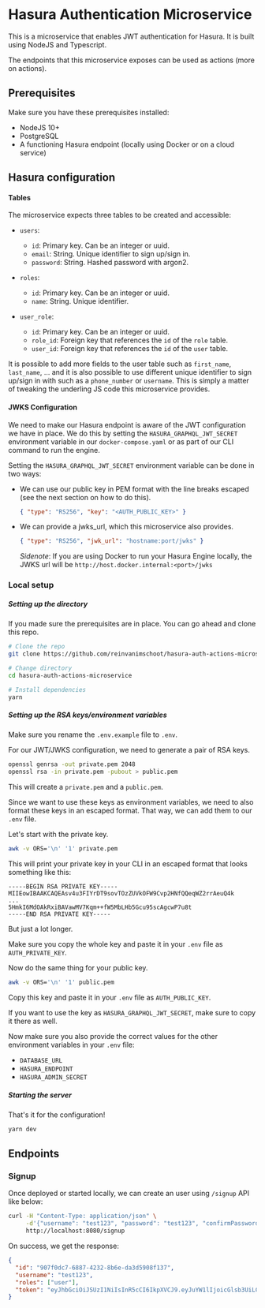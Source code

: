 # Hasura Authentication Microservice

This is a microservice that enables JWT authentication for Hasura. It is built using NodeJS and Typescript.

The endpoints that this microservice exposes can be used as actions (more on actions).

## Prerequisites

Make sure you have these prerequisites installed:

- NodeJS 10+
- PostgreSQL
- A functioning Hasura endpoint (locally using Docker or on a cloud service)

## Hasura configuration

#### Tables

The microservice expects three tables to be created and accessible:

- `users`:
  - `id`: Primary key. Can be an integer or uuid.
  - `email`: String. Unique identifier to sign up/sign in.
  - `password`: String. Hashed password with argon2.


- `roles`:
  - `id`: Primary key. Can be an integer or uuid.
  - `name`: String. Unique identifier.

- `user_role`:
  - `id`: Primary key. Can be an integer or uuid.
  - `role_id`: Foreign key that references the `id` of the `role` table.
  - `user_id`: Foreign key that references the `id` of the `user` table.

It is possible to add more fields to the user table such as `first_name`, `last_name`, ... and it is also possible to use different unique identifier to sign up/sign in with such as a `phone_number` or `username`. This is simply a matter of tweaking the underling JS code this microservice provides.

#### JWKS Configuration

We need to make our Hasura endpoint is aware of the JWT configuration we have in place. We do this by setting the `HASURA_GRAPHQL_JWT_SECRET` environment variable in our `docker-compose.yaml` or as part of our CLI command to run the engine.

Setting the `HASURA_GRAPHQL_JWT_SECRET` environment variable can be done in two ways:

- We can use our public key in PEM format with the line breaks escaped (see the next section on how to do this).
  ```json
  { "type": "RS256", "key": "<AUTH_PUBLIC_KEY>" }
  ```
- We can provide a jwks_url, which this microservice also provides. 
  ```json
  { "type": "RS256", "jwk_url": "hostname:port/jwks" }
  ```
  _Sidenote_: If you are using Docker to run your Hasura Engine locally, the JWKS url will be `http://host.docker.internal:<port>/jwks`

### Local setup

##### Setting up the directory
If you made sure the prerequisites are in place. You can go ahead and clone this repo.

```bash
# Clone the repo
git clone https://github.com/reinvanimschoot/hasura-auth-actions-microservice

# Change directory
cd hasura-auth-actions-microservice

# Install dependencies
yarn
```

##### Setting up the RSA keys/environment variables

Make sure you rename the `.env.example` file to `.env`.

For our JWT/JWKS configuration, we need to generate a pair of RSA keys.

```bash
openssl genrsa -out private.pem 2048
openssl rsa -in private.pem -pubout > public.pem
```

This will create a `private.pem` and a `public.pem`.

Since we want to use these keys as environment variables, we need to also format these keys in an escaped format. That way, we can add them to our `.env` file.

Let's start with the private key.

```bash
awk -v ORS='\n' '1' private.pem
```

This will print your private key in your CLI in an escaped format that looks something like this:

```
-----BEGIN RSA PRIVATE KEY-----
MIIEowIBAAKCAQEAsv4u3FIYrDT9sovTOzZUVkOFW9Cvp2HNfQQeqWZ2rrAeuQ4k
...
5HmkI6MdOAkRxiBAVawMV7Kqm++fW5MbLHb5Gcu95scAgcwP7u8t
-----END RSA PRIVATE KEY-----
```

But just a lot longer.

Make sure you copy the whole key and paste it in your `.env` file as `AUTH_PRIVATE_KEY`.

Now do the same thing for your public key.

```bash
awk -v ORS='\n' '1' public.pem
```
Copy this key and paste it in your `.env` file as `AUTH_PUBLIC_KEY`.

If you want to use the key as `HASURA_GRAPHQL_JWT_SECRET`, make sure to copy it there as well.

Now make sure you also provide the correct values for the other environment variables in your `.env` file:

- `DATABASE_URL`
- `HASURA_ENDPOINT`
- `HASURA_ADMIN_SECRET`

##### Starting the server

That's it for the configuration!

```bash
yarn dev
```

## Endpoints

### Signup

Once deployed or started locally, we can create an user using `/signup` API like below:

```bash
curl -H "Content-Type: application/json" \
     -d'{"username": "test123", "password": "test123", "confirmPassword": "test123"}' \
     http://localhost:8080/signup
```

On success, we get the response:

```json
{
  "id": "907f0dc7-6887-4232-8b6e-da3d5908f137",
  "username": "test123",
  "roles": ["user"],
  "token": "eyJhbGciOiJSUzI1NiIsInR5cCI6IkpXVCJ9.eyJuYW1lIjoicGlsb3UiLCJodHRwczovL2hhc3VyYS5pby9qd3QvY2xhaW1zIjp7IngtaGFzdXJhLWFsbG93ZWQtcm9sZXMiOlsibWFuYWdlciIsInVzZXIiXSwieC1oYXN1cmEtZGVmYXVsdC1yb2xlIjoidXNlciIsIngtaGFzdXJhLXVzZXItaWQiOiI5MDdmMGRjNy02ODg3LTQyMzItOGI2ZS1kYTNkNTkwOGYxMzcifSwiaWF0IjoxNTQ4OTI5MTY2LCJleHAiOjE1NTE1MjExNjYsInN1YiI6IjkwN2YwZGM3LTY4ODctNDIzMi04YjZlLWRhM2Q1OTA4ZjEzNyJ9.hoY-lZ-6rbN_WVFy0Taxbf6QCtDPaTm407l6opv2bz-Hui9T7l7aafStsx9w-UscWUFWHpeStIo1ObV-lT8-j9t-nw9q5fr8wuO2zyKBMXjhD57ykR6BcKvJQMxE1JjyetVLHpj5r4mIb7_kaA8Dj8Vy2yrWFReHXDczYpQGc43mxxC05B5_xdScQrSbs9MkgQRh-Z5EknlLKWkpbuxPvoyWcH1wgLum7UABGNO7drvmcDDaRk6Lt99A3t40sod9mJ3H9UqdooLOfBAg9kcaCSgqWDkmCLBwtM8ONbKZ4cEZ8NEseCQYKqIoyHQH9vbf9Y6GBaJVbBoEay1cI48Hig"
}
```




